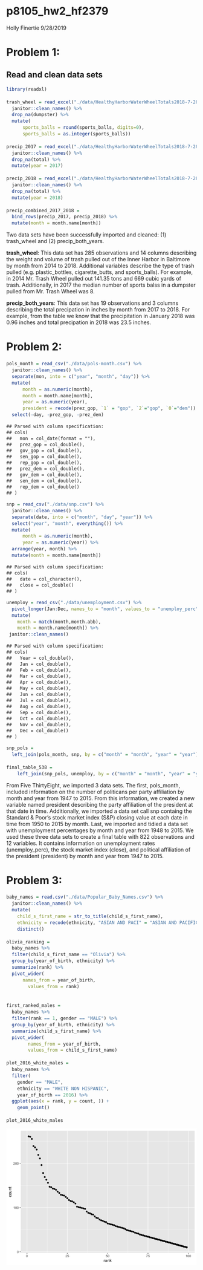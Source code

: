 p8105\_hw2\_hf2379
================
Holly Finertie
9/28/2019

# Problem 1:

## Read and clean data sets

``` r
library(readxl)

trash_wheel = read_excel("./data/HealthyHarborWaterWheelTotals2018-7-28.xlsx", 1, range = "A2:N338") %>% 
  janitor::clean_names() %>% 
  drop_na(dumpster) %>% 
  mutate(
      sports_balls = round(sports_balls, digits=0), 
      sports_balls = as.integer(sports_balls))

precip_2017 = read_excel("./data/HealthyHarborWaterWheelTotals2018-7-28.xlsx", 4, range = "A2:B14") %>% 
  janitor::clean_names() %>% 
  drop_na(total) %>% 
  mutate(year = 2017)

precip_2018 = read_excel("./data/HealthyHarborWaterWheelTotals2018-7-28.xlsx", 3, range = "A2:B14") %>% 
  janitor::clean_names() %>% 
  drop_na(total) %>% 
  mutate(year = 2018)

precip_combined_2017_2018 = 
  bind_rows(precip_2017, precip_2018) %>% 
  mutate(month = month.name[month])
```

Two data sets have been successfully imported and cleaned: (1)
trash\_wheel and (2) precip\_both\_years.

**trash\_wheel**: This data set has 285 observations and 14 columns
describing the weight and volume of trash pulled out of the Inner Harbor
in Baltimore by month from 2014 to 2018. Additional variables describe
the type of trash pulled (e.g. plastic\_bottles, cigarette\_butts, and
sports\_balls). For example, in 2014 Mr. Trash Wheel pulled out 141.35
tons and 669 cubic yards of trash. Additionally, in 2017 the median
number of sports balss in a dumpster pulled from Mr. Trash Wheel was 8.

**precip\_both\_years**: This data set has 19 observations and 3 columns
describing the total precipation in inches by month from 2017 to 2018.
For example, from the table we know that the precipitation in January
2018 was 0.96 inches and total precipation in 2018 was 23.5 inches.

# Problem 2:

``` r
pols_month = read_csv("./data/pols-month.csv") %>% 
  janitor::clean_names() %>% 
  separate(mon, into = c("year", "month", "day")) %>% 
  mutate(
      month = as.numeric(month),
      month = month.name[month],
      year = as.numeric(year),
      president = recode(prez_gop, `1` = "gop", `2`="gop", `0`="dem")) %>% 
  select(-day, -prez_gop, -prez_dem)
```

    ## Parsed with column specification:
    ## cols(
    ##   mon = col_date(format = ""),
    ##   prez_gop = col_double(),
    ##   gov_gop = col_double(),
    ##   sen_gop = col_double(),
    ##   rep_gop = col_double(),
    ##   prez_dem = col_double(),
    ##   gov_dem = col_double(),
    ##   sen_dem = col_double(),
    ##   rep_dem = col_double()
    ## )

``` r
snp = read_csv("./data/snp.csv") %>% 
  janitor::clean_names() %>% 
  separate(date, into = c("month", "day", "year")) %>% 
  select("year", "month", everything()) %>% 
  mutate(
      month = as.numeric(month),
      year = as.numeric(year)) %>% 
  arrange(year, month) %>% 
  mutate(month = month.name[month])
```

    ## Parsed with column specification:
    ## cols(
    ##   date = col_character(),
    ##   close = col_double()
    ## )

``` r
unemploy = read_csv("./data/unemployment.csv") %>% 
  pivot_longer(Jan:Dec, names_to = "month", values_to = "unemploy_perc") %>% 
  mutate(
    month = match(month,month.abb),
    month = month.name[month]) %>% 
 janitor::clean_names()
```

    ## Parsed with column specification:
    ## cols(
    ##   Year = col_double(),
    ##   Jan = col_double(),
    ##   Feb = col_double(),
    ##   Mar = col_double(),
    ##   Apr = col_double(),
    ##   May = col_double(),
    ##   Jun = col_double(),
    ##   Jul = col_double(),
    ##   Aug = col_double(),
    ##   Sep = col_double(),
    ##   Oct = col_double(),
    ##   Nov = col_double(),
    ##   Dec = col_double()
    ## )

``` r
snp_pols = 
  left_join(pols_month, snp, by = c("month" = "month", "year" = "year"))

final_table_538 = 
    left_join(snp_pols, unemploy, by = c("month" = "month", "year" = "year"))
```

From Five ThirtyEight, we imported 3 data sets. The first, pols\_month,
included information on the number of politicans per party affiliation
by month and year from 1947 to 2015. From this information, we created a
new variable named president describing the party affiliation of the
president at that date in time. Additionally, we imported a data set
call snp containg the Standard & Poor’s stock market index (S\&P)
closing value at each date in time from 1950 to 2015 by month. Last, we
imported and tidied a data set with unemployment percentages by month
and year from 1948 to 2015. We used these three data sets to create a
final table with 822 observations and 12 variables. It contains
information on unemployment rates (unemploy\_perc), the stock market
index (close), and political affiliation of the president (president) by
month and year from 1947 to 2015.

# Problem 3:

``` r
baby_names = read.csv("./data/Popular_Baby_Names.csv") %>% 
  janitor::clean_names() %>% 
  mutate(
    child_s_first_name = str_to_title(child_s_first_name),
    ethnicity = recode(ethnicity, "ASIAN AND PACI" = "ASIAN AND PACIFIC ISLANDER", "BLACK NON HISP" = "BLACK NON HISPANIC", "WHITE NON HISP" = "WHITE NON HISPANIC")) %>% 
    distinct()

olivia_ranking = 
  baby_names %>%
  filter(child_s_first_name == "Olivia") %>% 
  group_by(year_of_birth, ethnicity) %>% 
  summarize(rank) %>% 
  pivot_wider(
      names_from = year_of_birth,
        values_from = rank)


first_ranked_males = 
  baby_names %>% 
  filter(rank == 1, gender == "MALE") %>% 
  group_by(year_of_birth, ethnicity) %>% 
  summarize(child_s_first_name) %>% 
  pivot_wider(
        names_from = year_of_birth,
        values_from = child_s_first_name)

plot_2016_white_males = 
  baby_names %>% 
  filter(
    gender == "MALE", 
    ethnicity == "WHITE NON HISPANIC", 
    year_of_birth == 2016) %>% 
  ggplot(aes(x = rank, y = count, )) +
    geom_point()

plot_2016_white_males
```

![](p8105_hw2_hf2379_files/figure-gfm/unnamed-chunk-3-1.png)<!-- -->
